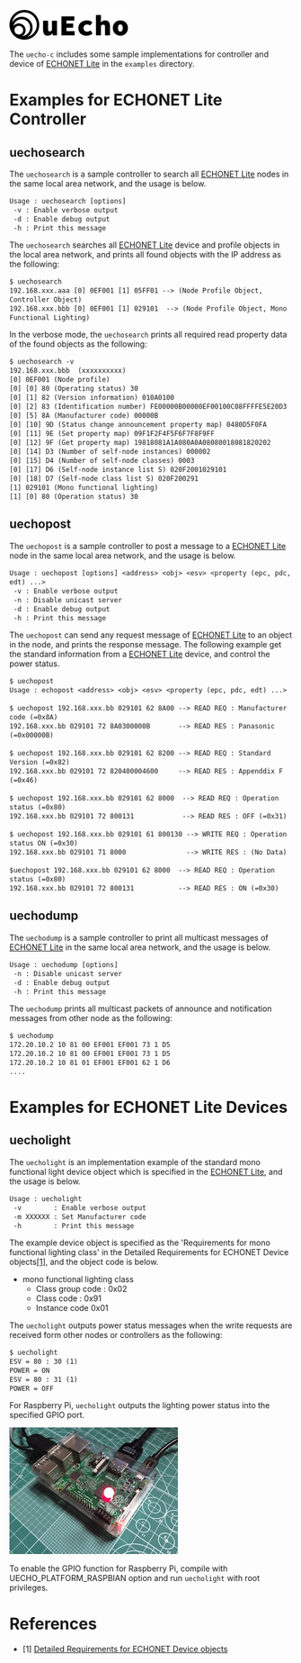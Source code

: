 ![logo](img/logo.png)

The `uecho-c` includes some sample implementations for controller and device of [ECHONET Lite][enet] in the `examples` directory.

# Examples for ECHONET Lite Controller

## uechosearch

The `uechosearch` is a sample controller to search all [ECHONET Lite][enet] nodes in the same local area network, and the usage is below.

```
Usage : uechosearch [options]
 -v : Enable verbose output
 -d : Enable debug output
 -h : Print this message
```

The `uechosearch` searches all [ECHONET Lite][enet] device and profile objects in the local area network, and prints all found objects with the IP address as the following:

```
$ uechosearch
192.168.xxx.aaa [0] 0EF001 [1] 05FF01 --> (Node Profile Object, Controller Object)
192.168.xxx.bbb [0] 0EF001 [1] 029101  --> (Node Profile Object, Mono Functional Lighting)
```

In the verbose mode, the `uechosearch` prints all required read property data of the found objects as the following:

```
$ uechosearch -v
192.168.xxx.bbb  (xxxxxxxxxx)
[0] 0EF001 (Node profile)
[0] [0] 80 (Operating status) 30
[0] [1] 82 (Version information) 010A0100
[0] [2] 83 (Identification number) FE00000B00000EF00100C08FFFFE5E20D3
[0] [5] 8A (Manufacturer code) 00000B
[0] [10] 9D (Status change announcement property map) 0480D5F0FA
[0] [11] 9E (Set property map) 09F1F2F4F5F6F7F8F9FF
[0] [12] 9F (Get property map) 19818081A1A080A0A08080018081820202
[0] [14] D3 (Number of self-node instances) 000002
[0] [15] D4 (Number of self-node classes) 0003
[0] [17] D6 (Self-node instance list S) 020F2001029101
[0] [18] D7 (Self-node class list S) 020F200291
[1] 029101 (Mono functional lighting)
[1] [0] 80 (Operation status) 30
```

## uechopost

The `uechopost` is a sample controller to post a message to a [ECHONET Lite][enet] node in the same local area network, and the usage is below.


```
Usage : uechopost [options] <address> <obj> <esv> <property (epc, pdc, edt) ...>
 -v : Enable verbose output
 -n : Disable unicast server
 -d : Enable debug output
 -h : Print this message
```

The `uechopost` can send any request message of [ECHONET Lite][enet] to an object in the node, and prints the response message. The following example get the standard information from a [ECHONET Lite][enet] device, and control the power status.

```
$ uechopost
Usage : echopost <address> <obj> <esv> <property (epc, pdc, edt) ...>

$ uechopost 192.168.xxx.bb 029101 62 8A00 --> READ REQ : Manufacturer code (=0x8A)
192.168.xxx.bb 029101 72 8A0300000B       --> READ RES : Panasonic (=0x00000B)

$ uechopost 192.168.xxx.bb 029101 62 8200 --> READ REQ : Standard Version (=0x82)
192.168.xxx.bb 029101 72 820400004600     --> READ RES : Appenddix F (=0x46)

$ uechopost 192.168.xxx.bb 029101 62 8000  --> READ REQ : Operation status (=0x80)
192.168.xxx.bb 029101 72 800131            --> READ RES : OFF (=0x31)

$ uechopost 192.168.xxx.bb 029101 61 800130 --> WRITE REQ : Operation status ON (=0x30)
192.168.xxx.bb 029101 71 8000               --> WRITE RES : (No Data)

$uechopost 192.168.xxx.bb 029101 62 8000  --> READ REQ : Operation status (=0x80)
192.168.xxx.bb 029101 72 800131           --> READ RES : ON (=0x30)
```

## uechodump

The `uechodump` is a sample controller to print all multicast messages of [ECHONET Lite][enet] in the same local area network, and the usage is below.

```
Usage : uechodump [options]
 -n : Disable unicast server
 -d : Enable debug output
 -h : Print this message
```

The `uechodump` prints all multicast packets of announce and notification messages from other node as the following:

```
$ uechodump
172.20.10.2 10 81 00 EF001 EF001 73 1 D5
172.20.10.2 10 81 00 EF001 EF001 73 1 D5
172.20.10.2 10 81 01 EF001 EF001 62 1 D6
....
```

# Examples for ECHONET Lite Devices

## uecholight

The `uecholight` is an implementation example of the standard mono functional light device object which is specified in the [ECHONET Lite][enet], and the usage is below.

```
Usage : uecholight
 -v        : Enable verbose output
 -m XXXXXX : Set Manufacturer code
 -h        : Print this message
 ```

The example device object is specified as the 'Requirements for mono functional lighting class' in the Detailed Requirements
for ECHONET Device objects[\[1\]][enet-spec], and the object code is below.

- mono functional lighting class
  - Class group code : 0x02
  - Class code : 0x91
  - Instance code 0x01

The `uecholight` outputs power status messages when the write requests are received form other nodes or controllers as the following:

```
$ uecholight
ESV = 80 : 30 (1)
POWER = ON
ESV = 80 : 31 (1)
POWER = OFF
```

For Raspberry Pi, `uecholight` outputs the lighting power status into the specified GPIO port.

![RaspberyPi](img/example_raspberry_pi.jpg)

To enable the GPIO function for Raspberry Pi, compile with UECHO_PLATFORM_RASPBIAN option and run `uecholight` with root privileges.

# References

- \[1\] [Detailed Requirements for ECHONET Device objects][enet-spec]

[enet]:http://echonet.jp/english/
[enet-spec]:http://www.echonet.gr.jp/english/spec/index.htm
